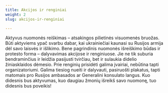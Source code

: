 ```yaml
---
title: Akcijos ir renginiai
weight: 2
slug: akcijos-ir-renginiai

---
```

Aktyvus nuomonės reiškimas – atsakingos pilietinės visuomenės bruožas. Būti aktyviems ypač svarbu dabar, kai ukrainiečiai kaunasi su Rusijos armija dėl savo laisvės ir išlikimo. Bene pagrindinis nuomonės išreiškimo būdas ir protesto forma – dalyvavimas akcijose ir renginiuose. Jie ne tik suburia bendraminčius ir leidžia pasijusti tvirčiau, bet ir sulaukia didelio žiniasklaidos dėmesio. Prie renginių prisidėti galima įvairiai, nebūtina tapti organizatoriumi. Galima tiesiog nueiti ir dalyvauti, pasiruošti plakatus, tapti matomais pro Rusijos ambasados ar Generalini konsulato langus. Kuo didesnis bus aktyvumas, kuo daugiau žmonių išreikš savo nuomonę, tuo didesnis bus poveikis!